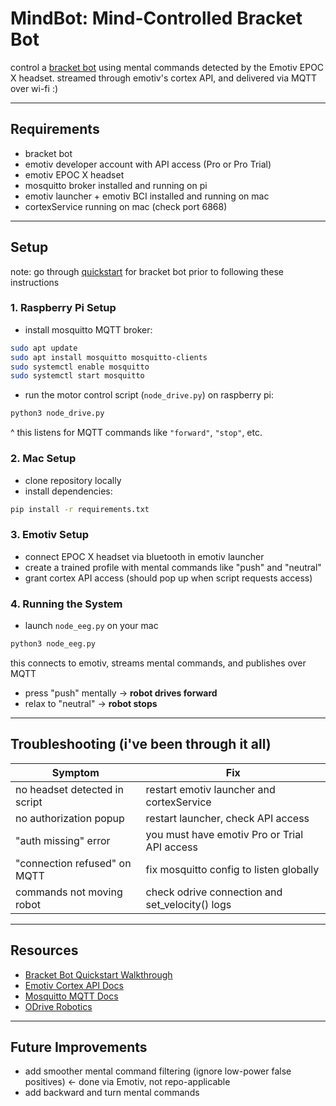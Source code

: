 # MindBot: Mind-Controlled Bracket Bot 

control a [bracket bot](https://www.bracket.bot/) using mental commands detected by the Emotiv EPOC X headset. streamed through emotiv's cortex API, and delivered via MQTT over wi-fi :)


---

## Requirements

- bracket bot
- emotiv developer account with API access (Pro or Pro Trial)
- emotiv EPOC X headset
- mosquitto broker installed and running on pi
- emotiv launcher + emotiv BCI installed and running on mac
- cortexService running on mac (check port 6868)

---


## Setup

note: go through [quickstart](https://github.com/BracketBotCapstone/quickstart) for bracket bot prior to following these instructions

### 1. Raspberry Pi Setup

- install mosquitto MQTT broker:

```bash
sudo apt update
sudo apt install mosquitto mosquitto-clients
sudo systemctl enable mosquitto
sudo systemctl start mosquitto
```

- run the motor control script (`node_drive.py`) on raspberry pi:

```bash
python3 node_drive.py
```

^ this listens for MQTT commands like `"forward"`, `"stop"`, etc.

### 2. Mac Setup

- clone repository locally
- install dependencies:

```bash
pip install -r requirements.txt
```

### 3. Emotiv Setup

- connect EPOC X headset via bluetooth in emotiv launcher
- create a trained profile with mental commands like "push" and "neutral"
- grant cortex API access (should pop up when script requests access)

### 4. Running the System

- launch `node_eeg.py` on your mac

```bash
python3 node_eeg.py
```

this connects to emotiv, streams mental commands, and publishes over MQTT

- press "push" mentally → **robot drives forward**
- relax to "neutral" → **robot stops**

---


## Troubleshooting (i've been through it all)

| Symptom | Fix |
|---------|-----|
| no headset detected in script | restart emotiv launcher and cortexService |
| no authorization popup | restart launcher, check API access |
| "auth missing" error | you must have emotiv Pro or Trial API access |
| "connection refused" on MQTT | fix mosquitto config to listen globally |
| commands not moving robot | check odrive connection and set_velocity() logs |

---

## Resources

- [Bracket Bot Quickstart Walkthrough](https://docs.bracket.bot/docs/kit-assembly)
- [Emotiv Cortex API Docs](https://emotiv.gitbook.io/cortex-api/)
- [Mosquitto MQTT Docs](https://mosquitto.org/)
- [ODrive Robotics](https://docs.odriverobotics.com/)

---

## Future Improvements

- add smoother mental command filtering (ignore low-power false positives) <- done via Emotiv, not repo-applicable
- add backward and turn mental commands
